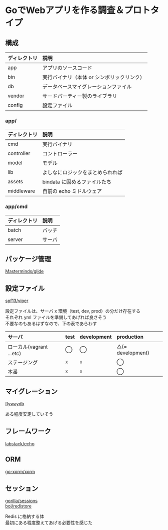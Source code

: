 # GoでWebアプリを作る調査＆プロトタイプ

## 構成

|ディレクトリ|説明|
|:---|:---|
|app|アプリのソースコード|
|bin|実行バイナリ（本体 or シンボリックリンク）|
|db|データベースマイグレーションファイル|
|vendor|サードパーティー製のライブラリ|
|config|設定ファイル|

### app/

|ディレクトリ|説明|
|:---|:---|
|cmd|実行バイナリ|
|controller|コントローラー|
|model|モデル|
|lib|よしなにロジックをまとめられれば|
|assets|bindata に固めるファイルたち|
|middleware|自前の echo ミドルウェア|

### app/cmd

|ディレクトリ|説明|
|:---|:---|
|batch|バッチ|
|server|サーバ|

## パッケージ管理

[Masterminds/glide](https://github.com/Masterminds/glide)

## 設定ファイル

[spf13/viper](https://github.com/spf13/viper)

設定ファイルは、サーバ x 環境（test, dev, prod）の分だけ存在する  
それぞれ yml ファイルを準備してあげれば良さそう  
不要なのもあるはずなので、下の表であらわす

|サーバ|test|development|production|
|:---|:---|:---|:---|
|ローカル(vagrant ...etc)|◯|◯|△(= development)|
|ステージング|☓|☓|◯|
|本番|☓|☓|◯|

## マイグレーション

[flywaydb](https://flywaydb.org/)

ある程度安定していそう

## フレームワーク

[labstack/echo](https://github.com/labstack/echo)

## ORM

[go-xorm/xorm](https://github.com/go-xorm/xorm)

## セッション

[gorilla/sessions](github.com/gorilla/sessions)  
[boj/redistore](https://github.com/boj/redistore)

Redis に格納する体  
最初にある程度整えてあげる必要性を感じた

